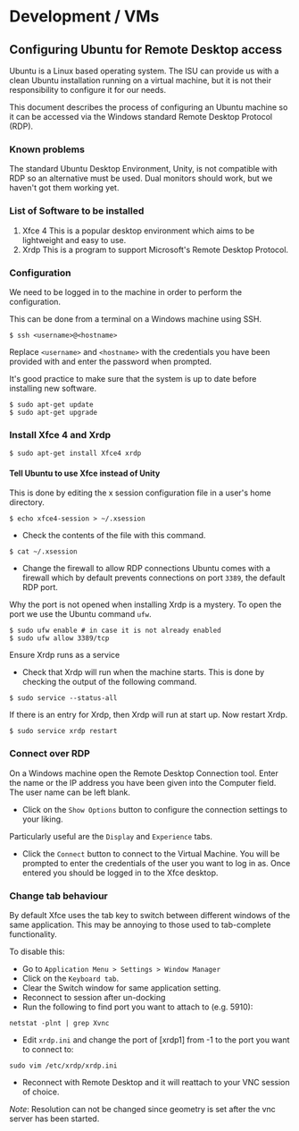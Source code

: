 # Development / VMs
## Configuring Ubuntu for Remote Desktop access

Ubuntu is a Linux based operating system. The ISU can provide us with a clean Ubuntu installation running on a virtual machine, but it is not their responsibility to configure it for our needs.

This document describes the process of configuring an Ubuntu machine so it can be accessed via the Windows standard Remote Desktop Protocol (RDP).

### Known problems
The standard Ubuntu Desktop Environment, Unity, is not compatible with RDP so an alternative must be used.
Dual monitors should work, but we haven't got them working yet.
### List of Software to be installed
1. Xfce 4
This is a popular desktop environment which aims to be lightweight and easy to use.
1. Xrdp
This is a program to support Microsoft's Remote Desktop Protocol.

### Configuration
We need to be logged in to the machine in order to perform the configuration.

This can be done from a terminal on a Windows machine using SSH.
```
$ ssh <username>@<hostname>
```
Replace `<username>` and `<hostname>` with the credentials you have been provided with and enter the password when prompted.

It's good practice to make sure that the system is up to date before installing new software.
```
$ sudo apt-get update
$ sudo apt-get upgrade
```

### Install Xfce 4 and Xrdp
```
$ sudo apt-get install Xfce4 xrdp
```
#### Tell Ubuntu to use Xfce instead of Unity
This is done by editing the x session configuration file in a user's home directory.
```
$ echo xfce4-session > ~/.xsession
```
- Check the contents of the file with this command.
```
$ cat ~/.xsession
```
- Change the firewall to allow RDP connections
Ubuntu comes with a firewall which by default prevents connections on port `3389`, the default RDP port.

Why the port is not opened when installing Xrdp is a mystery. 
To open the port we use the Ubuntu command `ufw`.
```
$ sudo ufw enable # in case it is not already enabled
$ sudo ufw allow 3389/tcp
```
Ensure Xrdp runs as a service
- Check that Xrdp will run when the machine starts. This is done by checking the output of the following command.
```
$ sudo service --status-all
```
If there is an entry for Xrdp, then Xrdp will run at start up. Now restart Xrdp.
```
$ sudo service xrdp restart
```
### Connect over RDP
On a Windows machine open the Remote Desktop Connection tool. Enter the name or the IP address you have been given into the Computer field. The user name can be left blank.
- Click on the `Show Options` button to configure the connection settings to your liking.

Particularly useful are the `Display` and `Experience` tabs.
- Click the `Connect` button to connect to the Virtual Machine. You will be prompted to enter the credentials of the user you want to log in as. Once entered you should be logged in to the Xfce desktop.

### Change tab behaviour
By default Xfce uses the tab key to switch between different windows of the same application. This may be annoying to those used to tab-complete functionality. 

To disable this: 
- Go to `Application Menu > Settings > Window Manager`
- Click on the `Keyboard tab`.
- Clear the Switch window for same application setting.
- Reconnect to session after un-docking
- Run the following to find port you want to attach to (e.g. 5910):
```
netstat -plnt | grep Xvnc
```
- Edit `xrdp.ini` and change the port of [xrdp1] from -1 to the port you want to connect to:
```
sudo vim /etc/xrdp/xrdp.ini
```
- Reconnect with Remote Desktop and it will reattach to your VNC session of choice.

*Note*: Resolution can not be changed since geometry is set after the vnc server has been started.